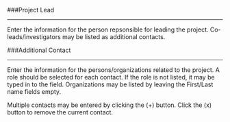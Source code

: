###Project Lead

---

Enter the information for the person repsonsible for leading the project. Co-leads/investigators may be listed as additional contacts.

###Additional Contact

---

Enter the information for the persons/organizations related to the project. A role should be selected for each contact. If
the role is not listed, it may be typed in to the field. Organizations may be listed by leaving the First/Last name fields empty.

Multiple contacts may be entered by clicking the (+) button. Click the (x) button to remove the current contact.
